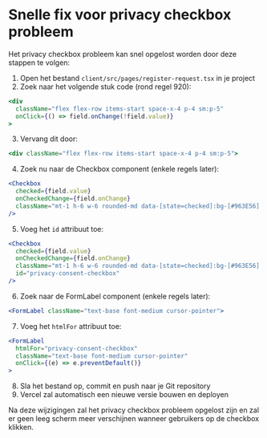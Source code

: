 # Snelle fix voor privacy checkbox probleem

Het privacy checkbox probleem kan snel opgelost worden door deze stappen te volgen:

1. Open het bestand `client/src/pages/register-request.tsx` in je project
2. Zoek naar het volgende stuk code (rond regel 920):

```jsx
<div 
  className="flex flex-row items-start space-x-4 p-4 sm:p-5"
  onClick={() => field.onChange(!field.value)}
>
```

3. Vervang dit door:

```jsx
<div className="flex flex-row items-start space-x-4 p-4 sm:p-5">
```

4. Zoek nu naar de Checkbox component (enkele regels later):

```jsx
<Checkbox
  checked={field.value}
  onCheckedChange={field.onChange}
  className="mt-1 h-6 w-6 rounded-md data-[state=checked]:bg-[#963E56] data-[state=checked]:text-white"
/>
```

5. Voeg het `id` attribuut toe:

```jsx
<Checkbox
  checked={field.value}
  onCheckedChange={field.onChange}
  className="mt-1 h-6 w-6 rounded-md data-[state=checked]:bg-[#963E56] data-[state=checked]:text-white"
  id="privacy-consent-checkbox"
/>
```

6. Zoek naar de FormLabel component (enkele regels later):

```jsx
<FormLabel className="text-base font-medium cursor-pointer">
```

7. Voeg het `htmlFor` attribuut toe:

```jsx
<FormLabel 
  htmlFor="privacy-consent-checkbox"
  className="text-base font-medium cursor-pointer"
  onClick={(e) => e.preventDefault()}
>
```

8. Sla het bestand op, commit en push naar je Git repository
9. Vercel zal automatisch een nieuwe versie bouwen en deployen

Na deze wijzigingen zal het privacy checkbox probleem opgelost zijn en zal er geen leeg scherm meer verschijnen wanneer gebruikers op de checkbox klikken.